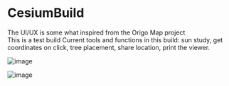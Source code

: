 # CesiumBuild
The UI/UX is some what inspired from the Origo Map project <br>
This is a test build
Current tools and functions in this build: sun study, get coordinates on click, tree placement, share location, print the viewer. 


![image](https://github.com/avalna/CesiumBuild/assets/109137283/93e18372-a652-4e3d-8e20-cacd204a50ed)

![image](https://github.com/avalna/CesiumBuild/assets/109137283/0d7e2063-1078-4b2c-8588-c704cf014c8f)
